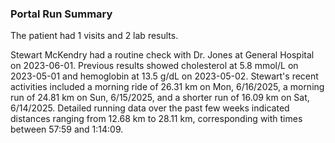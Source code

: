 ### Portal Run Summary

The patient had 1 visits and 2 lab results.

Stewart McKendry had a routine check with Dr. Jones at General Hospital on 2023-06-01. Previous results showed cholesterol at 5.8 mmol/L on 2023-05-01 and hemoglobin at 13.5 g/dL on 2023-05-02. Stewart's recent activities included a morning ride of 26.31 km on Mon, 6/16/2025, a morning run of 24.81 km on Sun, 6/15/2025, and a shorter run of 16.09 km on Sat, 6/14/2025. Detailed running data over the past few weeks indicated distances ranging from 12.68 km to 28.11 km, corresponding with times between 57:59 and 1:14:09.
